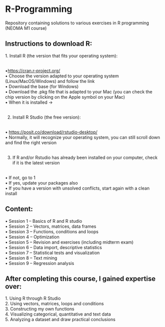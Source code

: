 # R-Programming
Repository containing solutions to various exercises in R programming (NEOMA M1 course)

<h2> Instructions to download R: </h2> 
1. Install R (the version that fits your operating system): <br><br>

•https://cran.r-project.org/ <br>
• Choose the version adapted to your operating system (Linux/MacOS/Windows) and follow the link <br>
• Download the base (for Windows) <br>
• Download the .pkg file that is adapted to your Mac (you can check the chip version by clicking on the Apple symbol on your Mac) <br>
• When it is installed -> <br><br>

2. Install R Studio (the free version):<br><br>

• https://posit.co/download/rstudio-desktop/<br>
• Normally, it will recognize your operating system, you can still scroll down and find the right version<br><br>

3. If R and/or Rstudio has already been installed on your computer, check if it is the latest version <br><br>

• If not, go to 1 <br>
• If yes, update your packages also <br>
• If you have a version with unsolved conflicts, start again with a clean install <br>

<h2> Content: </h2> 
• Session 1 – Basics of R and R studio <br>
• Session 2 – Vectors, matrices, data frames <br>
• Session 3 – Functions, conditions and loops <br>
• Session 4 – Optimization <br>
• Session 5 – Revision and exercises (including midterm exam) <br>
• Session 6 – Data import, descriptive statistics <br>
• Session 7 – Statistical tests and visualization <br>
• Session 8 – Text mining <br>
• Session 9 – Regression analysis <br>

<h2> After completing this course, I gained expertise over: </h2> 
 1. Using R through R Studio <br>
 2. Using vectors, matrices, loops and conditions <br>
 3. Constructing my own functions <br>
 4. Visualizing categorical, quantitative and text data <br>
 5. Analyzing a dataset and draw practical conclusions <br>

